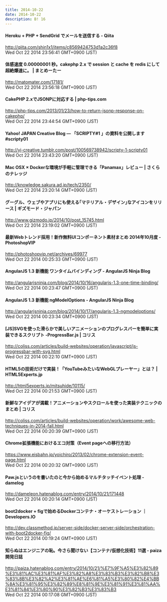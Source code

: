 ```yaml
---
title: 2014-10-22
date: 2014-10-22
description: B! 16
---
```


#### Heroku + PHP + SendGrid でメールを送信する - Qiita
http://qiita.com/shin1x1/items/c8569424753d1a2c36f8<br>
Wed Oct 22 2014 23:56:41 GMT+0900 (JST)<br>


#### 体感速度 0.00000001 秒。cakephp 2.x で session と cache を redis にして超絶爆速に。 | まとめーたー
http://matomater.com/17181/<br>
Wed Oct 22 2014 23:56:18 GMT+0900 (JST)<br>


#### CakePHP 2.xでJSONPに対応する | php-tips.com
http://php-tips.com/2013/01/23/how-to-return-jsonp-response-on-cakephp/<br>
Wed Oct 22 2014 23:44:54 GMT+0900 (JST)<br>


#### Yahoo! JAPAN Creative Blog — 「SCRIPTY#1 」の資料を公開します #scripty01
http://yj-creative.tumblr.com/post/100569738942/scripty-1-scripty01<br>
Wed Oct 22 2014 23:43:20 GMT+0900 (JST)<br>


#### Mac OSX × Dockerな環境が手軽に管理できる「Panamax」レビュー | さくらのナレッジ
http://knowledge.sakura.ad.jp/tech/2350/<br>
Wed Oct 22 2014 23:20:14 GMT+0900 (JST)<br>


#### グーグル、ウェブやアプリにも使える｢マテリアル・デザイン｣なアイコンをリリース | ギズモード・ジャパン
http://www.gizmodo.jp/2014/10/post_15745.html<br>
Wed Oct 22 2014 23:19:02 GMT+0900 (JST)<br>


#### 最新Webトレンド採用！新作無料UIコンポーネント素材まとめ 2014年10月度 - PhotoshopVIP
http://photoshopvip.net/archives/69977<br>
Wed Oct 22 2014 00:25:33 GMT+0900 (JST)<br>


#### AngularJS 1.3 新機能 ワンタイムバインディング - AngularJS Ninja Blog
http://angularjsninja.com/blog/2014/10/16/angularjs-1.3-one-time-binding/<br>
Wed Oct 22 2014 00:23:47 GMT+0900 (JST)<br>


#### AngularJS 1.3 新機能 ngModelOptions - AngularJS Ninja Blog
http://angularjsninja.com/blog/2014/10/17/angularjs-1.3-ngmodeloptions/<br>
Wed Oct 22 2014 00:23:34 GMT+0900 (JST)<br>


####   [JS]SVGを使った滑らかで美しいアニメーションのプログレスバーを簡単に実装できるスクリプト -ProgressBar.js | コリス
http://coliss.com/articles/build-websites/operation/javascript/js-progressbar-with-svg.html<br>
Wed Oct 22 2014 00:22:10 GMT+0900 (JST)<br>


#### HTML5の技術だけで実装！「YouTubeみたいなWebGLプレーヤー」とは？ | HTML5Experts.jp
http://html5experts.jp/mitsuhide/10115/<br>
Wed Oct 22 2014 00:21:53 GMT+0900 (JST)<br>


####   新鮮なアイデアが満載！アニメーションやスクロールを使った実装テクニックのまとめ | コリス
http://coliss.com/articles/build-websites/operation/work/awesome-web-techniques-in-2014-fall.html<br>
Wed Oct 22 2014 00:20:39 GMT+0900 (JST)<br>


#### Chrome拡張機能におけるエコ対策（Event pageへの移行方法）
https://www.eisbahn.jp/yoichiro/2013/02/chrome-extension-event-page.html<br>
Wed Oct 22 2014 00:20:32 GMT+0900 (JST)<br>


#### Paw.jsというのを書いたのと今から始めるマルチタッチイベント処理 - damelog
http://dameleon.hatenablog.com/entry/2014/10/21/171448<br>
Wed Oct 22 2014 00:20:14 GMT+0900 (JST)<br>


#### boot2docker + figで始めるDockerコンテナ・オーケストレーション ｜ Developers.IO
http://dev.classmethod.jp/server-side/docker-server-side/orchestration-with-boot2docker-fig/<br>
Wed Oct 22 2014 00:19:24 GMT+0900 (JST)<br>


#### 知らぬはエンジニアの恥。今さら聞けない【コンテナ/仮想化技術】11選 - paiza開発日誌
http://paiza.hatenablog.com/entry/2014/10/21/%E7%9F%A5%E3%82%89%E3%81%AC%E3%81%AF%E3%82%A8%E3%83%B3%E3%82%B8%E3%83%8B%E3%82%A2%E3%81%AE%E6%81%A5%E3%80%82%E4%BB%8A%E3%81%95%E3%82%89%E8%81%9E%E3%81%91%E3%81%AA%E3%81%84%E3%80%90%E3%82%B3%E3%83%B3<br>
Wed Oct 22 2014 00:17:08 GMT+0900 (JST)<br>


